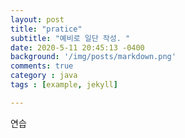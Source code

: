 ```yaml
---
layout: post
title: "pratice"
subtitle: "예비로 일단 작성. "
date: 2020-5-11 20:45:13 -0400
background: '/img/posts/markdown.png'
comments: true
category : java
tags : [example, jekyll]

---
```



연습
